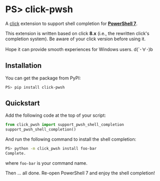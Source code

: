# PS> click-pwsh

A [click](https://github.com/pallets/click) extension to support shell completion for **[PowerShell 7](https://github.com/PowerShell/PowerShell)**.

This extension is written based on click **8.x** (i.e., the rewritten click's completion system). Be aware of your click version before using it.

Hope it can provide smooth experiences for Windows users. d(`･∀･)b

## Installation

You can get the package from PyPI:

```bash
PS> pip install click-pwsh
```

## Quickstart

Add the following code at the top of your script:

```python
from click_pwsh import support_pwsh_shell_completion
support_pwsh_shell_completion()
```

And run the following command to install the shell completion:

```bash
PS> python -m click_pwsh install foo-bar
Complete.
```

where `foo-bar` is your command name.

Then ... all done. Re-open PowerShell 7 and enjoy the shell completion!
